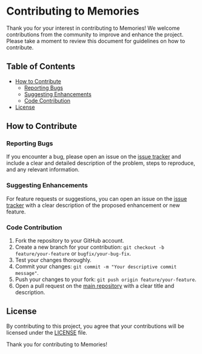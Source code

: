 # Contributing to Memories

Thank you for your interest in contributing to Memories! We welcome contributions from the community to improve and enhance the project. Please take a moment to review this document for guidelines on how to contribute.

## Table of Contents

- [How to Contribute](#how-to-contribute)
  - [Reporting Bugs](#reporting-bugs)
  - [Suggesting Enhancements](#suggesting-enhancements)
  - [Code Contribution](#code-contribution)
- [License](#license)

## How to Contribute

### Reporting Bugs

If you encounter a bug, please open an issue on the [issue tracker](https://github.com/Kolbxyz/Memories/issues) and include a clear and detailed description of the problem, steps to reproduce, and any relevant information.

### Suggesting Enhancements

For feature requests or suggestions, you can open an issue on the [issue tracker](https://github.com/Kolbxyz/Memories/issues) with a clear description of the proposed enhancement or new feature.

### Code Contribution

1. Fork the repository to your GitHub account.
2. Create a new branch for your contribution: `git checkout -b feature/your-feature` or `bugfix/your-bug-fix`.
3. Test your changes thoroughly.
4. Commit your changes: `git commit -m "Your descriptive commit message"`.
5. Push your changes to your fork: `git push origin feature/your-feature`.
6. Open a pull request on the [main repository](https://github.com/Kolbxyz/Memories) with a clear title and description.

## License

By contributing to this project, you agree that your contributions will be licensed under the [LICENSE](LICENSE) file.

Thank you for contributing to Memories!
